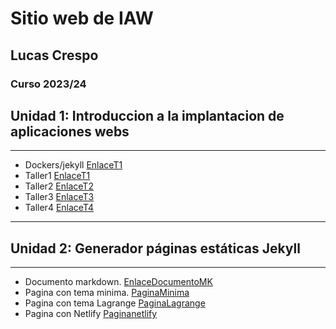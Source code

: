 # Sitio web de IAW
## Lucas Crespo
### Curso 2023/24 
## Unidad 1: Introduccion a la implantacion de aplicaciones webs
---
+ Dockers/jekyll [EnlaceT1](Archivos/Unidad1/jekyll_dockers.md)
+ Taller1 [EnlaceT1](https://github.com/LucasCres/LucasCres.github.io/blob/main/Archivos/Unidad1/taller1.md)
+ Taller2 [EnlaceT2](https://github.com/LucasCres/LucasCres.github.io/blob/main/Archivos/Unidad1/Taller2.md)
+ Taller3 [EnlaceT3](https://github.com/LucasCres/LucasCres.github.io/blob/main/Archivos/Unidad1/taller3.md)
+ Taller4 [EnlaceT4](https://github.com/LucasCres/prueba-pr-asir)
---
## Unidad 2: Generador páginas estáticas Jekyll  
---
+ Documento markdown. [EnlaceDocumentoMK](https://github.com/LucasCres/LucasCres.github.io/blob/main/Archivos/Unidad2/GenerarPaginasEstaticasJK.md)
+ Pagina con tema minima. [PaginaMinima](https://lucascres.github.io/myblog2/)
+ Pagina con tema Lagrange [PaginaLagrange](https://lucascres.github.io/Lagrange/)
+ Pagina con Netlify [Paginanetlify](https://sitiolucascres.netlify.app/)

